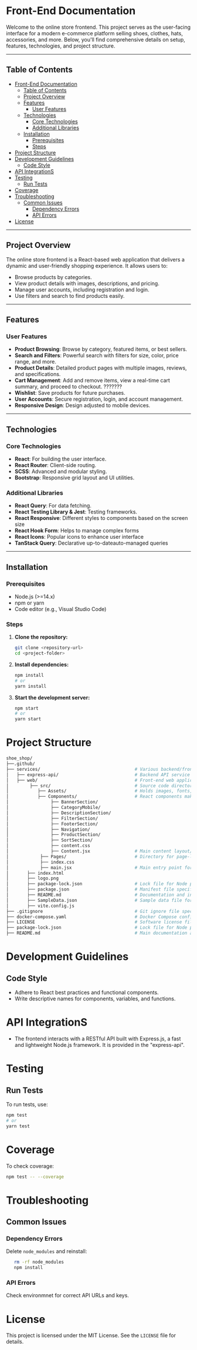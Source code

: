 # Front-End Documentation

Welcome to the online store frontend. This project serves as the user-facing interface for a modern e-commerce platform selling shoes, clothes, hats, accessories, and more. Below, you'll find comprehensive details on setup, features, technologies, and project structure.

---

## Table of Contents

- [Front-End Documentation](#front-end-documentation)
  - [Table of Contents](#table-of-contents)
  - [Project Overview](#project-overview)
  - [Features](#features)
    - [User Features](#user-features)
  - [Technologies](#technologies)
    - [Core Technologies](#core-technologies)
    - [Additional Libraries](#additional-libraries)
  - [Installation](#installation)
    - [Prerequisites](#prerequisites)
    - [Steps](#steps)
- [Project Structure](#project-structure)
- [Development Guidelines](#development-guidelines)
  - [Code Style](#code-style)
- [API IntegrationS](#api-integrations)
- [Testing](#testing)
  - [Run Tests](#run-tests)
- [Coverage](#coverage)
- [Troubleshooting](#troubleshooting)
  - [Common Issues](#common-issues)
    - [Dependency Errors](#dependency-errors)
    - [API Errors](#api-errors)
- [License](#license)

---

## Project Overview

The online store frontend is a React-based web application that delivers a dynamic and user-friendly shopping experience. It allows users to:

- Browse products by categories.
- View product details with images, descriptions, and pricing.
- Manage user accounts, including registration and login.
- Use filters and search to find products easily.

---

## Features

### User Features
- **Product Browsing**: Browse by category, featured items, or best sellers.
- **Search and Filters**: Powerful search with filters for size, color, price range, and more.
- **Product Details**: Detailed product pages with multiple images, reviews, and specifications.
- **Cart Management**: Add and remove items, view a real-time cart summary, and proceed to checkout. ???????
- **Wishlist**: Save products for future purchases.
- **User Accounts**: Secure registration, login, and account management.
- **Responsive Design**: Design adjusted to mobile devices.

---

## Technologies

### Core Technologies
- **React**: For building the user interface.
- **React Router**: Client-side routing.
- **SCSS**: Advanced and modular styling. 
- **Bootstrap**: Responsive grid layout and UI utilities. 

### Additional Libraries
- **React Query**:  For data fetching.
- **React Testing Library & Jest**: Testing frameworks.
- **React Responsive**: Different styles to components based on the screen size
- **React Hook Form**: Helps to manage complex forms
- **React Icons**: Popular icons to enhance user interface
- **TanStack Query**: Declarative up-to-dateauto-managed queries

---

## Installation

### Prerequisites
- Node.js (>=14.x)
- npm or yarn
- Code editor (e.g., Visual Studio Code)

### Steps
1. **Clone the repository:**
      ```bash
      git clone <repository-url>
      cd <project-folder>
      ```

2. **Install dependencies:**
     ```bash
     npm install
     # or
     yarn install
     ```

3. **Start the development server:**
     ```bash
     npm start
     # or 
     yarn start
     ``` 

# Project Structure

 ```bash
 shoe_shop/
 ├──.github/
 ├── services/                                    # Various backend/front-end services
 │   ├── express-api/                             # Backend API service built using Express.js
 │   ├── web/                                     # Front-end web application service
 │        ├── src/                                # Source code directory for the web front-end
 │           ├── Assets/                          # Holds images, fonts, and static resources
 │           ├── Components/                      # React components making up the UI
 │                ├── BannerSection/
 │                ├── CategoryMobile/
 │                ├── DescriptionSection/
 │                ├── FilterSection/
 │                ├── FooterSection/
 │                ├── Navigation/
 │                ├── ProductSection/
 │                ├── SortSection/
 │                ├── content.css
 │                ├── Content.jsx                 # Main content layout/component
 │            ├── Pages/                          # Directory for page-level components (e.g., Login, Home, Register)
 │            ├── index.css
 │            ├── main.jsx                        # Main entry point for the React application
 │       ├── index.html            
 │       ├── logo.png                    
 │       ├── package-lock.json                    # Lock file for Node package versions in the web service
 │       ├── package.json                         # Manifest file specifying dependencies and scripts for the web service
 │       ├── README.md                            # Documentation and instructions for the web front-end
 │       ├── SampleData.json                      # Sample data file for testing or development
 │       ├── vite.config.js                    
 ├── .gitignore                                   # Git ignore file specifying files/folders Git should ignore
 ├── docker-compose.yaml                          # Docker Compose configuration for running multiple services
 ├── LICENSE                                      # Software license file
 ├── package-lock.json                            # Lock file for Node package versions at the root level
 ├── README.md                                    # Main documentation and instructions for the entire project
 ```

# Development Guidelines

## Code Style

- Adhere to React best practices and functional components.
- Write descriptive names for components, variables, and functions.

# API IntegrationS

- The frontend interacts with a RESTful API built with Express.js, a fast and lightweight Node.js framework. It is provided in the "express-api".


# Testing

## Run Tests
To run tests, use:
```bash
npm test
# or
yarn test
```


# Coverage
To check coverage:
 ```bash
 npm test -- --coverage
 ```


# Troubleshooting

## Common Issues

### Dependency Errors
   Delete `node_modules` and reinstall:
   ```bash
      rm -rf node_modules
      npm install
   ```

### API Errors

Check environmnet for correct API URLs and keys.

# License

This project is licensed under the MIT License. See the `LICENSE` file for details.
